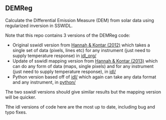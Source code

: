 ## DEMReg
Calculate the Differential Emission Measure (DEM) from solar data using regularized inversion in SSWIDL.

Note that this repo contains 3 versions of the DEMReg code:

* Original sswidl version from [Hannah & Kontar (2012)](https://doi.org/10.1051/0004-6361/201117576) which takes a single set of data (pixels, lines etc) for any instrument (just need to supply temperature response) in [idl_org/](https://github.com/ianan/demreg/tree/master/idl_org)
* Update of sswidl mapping version from [Hannah & Kontar (2013)](https://doi.org/10.1051/0004-6361/201219727) which can do any form of data (maps, single pixels) and for any instrument (just need to supply temperature response), in [idl/](https://github.com/ianan/demreg/tree/master/idl)
* Python version based off of [idl/](https://github.com/ianan/demreg/tree/master/idl) which again can take any data format and any instrument, in [python/](https://github.com/ianan/demreg/tree/master/python)

The two sswidl versions should give similar results but the mapping version will be quicker.

Tthe idl versions of code here are the most up to date, including bug and typo fixes.

